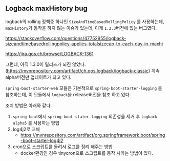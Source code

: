 ## Logback maxHistory bug

logback의 rolling 정책중 하나인 `SizeAndTimeBasedRollingPolicy` 를 사용하는데, `maxHistory`가 동작을 하지 않는 이슈가 있는데, 이게 `1.2.3`버전에 있는 버그였다. 

https://stackoverflow.com/questions/47752955/logback-sizeandtimebasedrollingpolicy-applies-totalsizecap-to-each-day-in-maxhi

https://jira.qos.ch/browse/LOGBACK-1361 

그런데, 아직 1.3.0이 릴리즈가 되진 않았다. (https://mvnrepository.com/artifact/ch.qos.logback/logback-classic) 계속 alpha버전만 업데이트가 되고 있다. 

`spring-boot-starter-web` 모듈은 기본적으로 `spring-boot-starter-logging` 을 참조하는데, 이 모듈에서 `logback`을 release버전을 참조 하고 있다. 

조치 방법은 아래와 같다. 

1. `spring-boot`에서 `spring-boot-stater-logging` 의존성을 제거 후 `logback-alpha5` 를 사용하는 방법
2. log4j2로 교체 
   * https://mvnrepository.com/artifact/org.springframework.boot/spring-boot-starter-log4j2
3. cron으로 스크립트를 돌려서 로그를 정리 해주는 방법 
   * docker환경인 경우 tinycron으로 스크립트를 동작 시키는 방법이 있다. 

